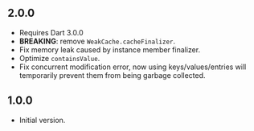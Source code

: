 ## 2.0.0

- Requires Dart 3.0.0
- **BREAKING**: remove `WeakCache.cacheFinalizer`.
- Fix memory leak caused by instance member finalizer.
- Optimize `containsValue`.
- Fix concurrent modification error, now using keys/values/entries
  will temporarily prevent them from being garbage collected.

## 1.0.0

- Initial version.
